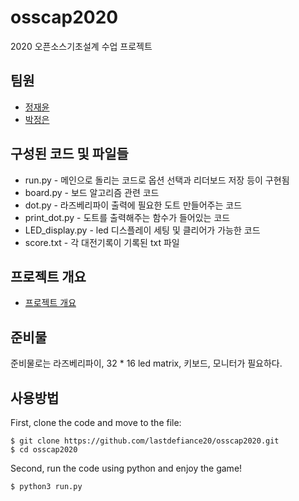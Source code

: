 # osscap2020
2020 오픈소스기초설계 수업 프로젝트

## 팀원
* [정재윤](http://www.github.com/lastdefiance20)
* [박정은](http://www.github.com/parkjungeun1013)

## 구성된 코드 및 파일들
- run.py - 메인으로 돌리는 코드로 옵션 선택과 리더보드 저장 등이 구현됨
- board.py - 보드 알고리즘 관련 코드
- dot.py - 라즈베리파이 출력에 필요한 도트 만들어주는 코드
- print_dot.py - 도트를 출력해주는 함수가 들어있는 코드
- LED_display.py - led 디스플레이 세팅 및 클리어가 가능한 코드
- score.txt - 각 대전기록이 기록된 txt 파일

## 프로젝트 개요
* [프로젝트 개요](./run.py)

## 준비물

준비물로는 라즈베리파이, 32 * 16 led matrix, 키보드, 모니터가 필요하다. 

## 사용방법

First, clone the code and move to the file:

```
$ git clone https://github.com/lastdefiance20/osscap2020.git
$ cd osscap2020
```

Second, run the code using python and enjoy the game!

```
$ python3 run.py
```
